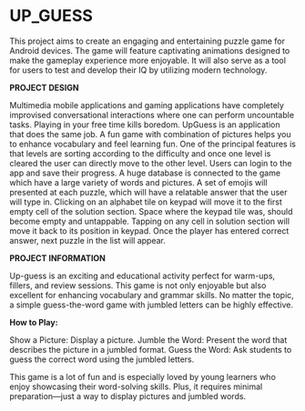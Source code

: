 # UP_GUESS
This project aims to create an engaging and entertaining puzzle game for Android devices. The game will feature captivating animations designed to make the gameplay experience more enjoyable. It will also serve as a tool for users to test and develop their IQ by utilizing modern technology.

**PROJECT DESIGN**

Multimedia mobile applications and gaming applications have completely improvised conversational interactions where one can perform uncountable tasks. Playing in your free time kills boredom. UpGuess is an application that does the same job. A fun game with combination of pictures helps you to enhance vocabulary and feel learning fun.
One of the principal features is that levels are sorting according to the difficulty and once one level is cleared the user can directly move to the other level. Users can login to the app and save their progress. A huge database is connected to the game which have a large variety of words and pictures. A set of emojis will presented at each puzzle, which will have a relatable answer that the user will type in. Clicking on an alphabet tile on keypad will move it to the first empty cell of the solution section. Space where the keypad tile was, should become empty and untappable. Tapping on any cell in solution section will move it back to its position in keypad. Once the player has entered correct answer, next puzzle in the list will appear.

**PROJECT INFORMATION**

Up-guess is an exciting and educational activity perfect for warm-ups, fillers, and review sessions. This game is not only enjoyable but also excellent for enhancing vocabulary and grammar skills. No matter the topic, a simple guess-the-word game with jumbled letters can be highly effective.

**How to Play:**

Show a Picture: Display a picture.
Jumble the Word: Present the word that describes the picture in a jumbled format.
Guess the Word: Ask students to guess the correct word using the jumbled letters.

This game is a lot of fun and is especially loved by young learners who enjoy showcasing their word-solving skills. Plus, it requires minimal preparation—just a way to display pictures and jumbled words.
